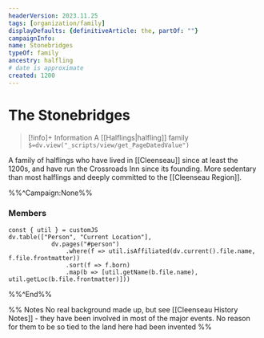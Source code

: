 ```yaml
---
headerVersion: 2023.11.25
tags: [organization/family]
displayDefaults: {definitiveArticle: the, partOf: ""}
campaignInfo:
name: Stonebridges
typeOf: family
ancestry: halfling
# date is approximate
created: 1200
---
```

# The Stonebridges
>[!info]+ Information
> A [[Halflings|halfling]] family
> `$=dv.view("_scripts/view/get_PageDatedValue")`

A family of halflings who have lived in [[Cleenseau]] since at least the 1200s, and have run the Crossroads Inn since its founding. More sedentary than most halflings and deeply committed to the [[Cleenseau Region]]. 

%%^Campaign:None%%
### Members

```dataviewjs
const { util } = customJS
dv.table(["Person", "Current Location"], 
			dv.pages("#person")
				.where(f => util.isAffiliated(dv.current().file.name, f.file.frontmatter))
				.sort(f => f.born)
				.map(b => [util.getName(b.file.name), util.getLoc(b.file.frontmatter)]))
```
%%^End%%

%% Notes
No real background made up, but see [[Cleenseau History Notes]] - they have been involved in most of the major events. No reason for them to be so tied to the land here had been invented
%%